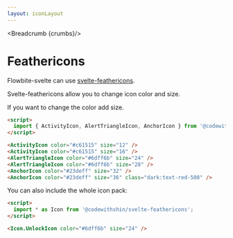 ```yaml
---
layout: iconLayout
---
```


<script>
  import Htwo from '../utils/Htwo.svelte'
  import { Breadcrumb } from '$lib/index'
  import { ActivityIcon, AlertTriangleIcon, AnchorIcon } from '@codewithshin/svelte-feathericons'

  let crumbs = [
    {
      label:'Home',
      href:'/'
    },
    {
      label:'Icons',
      href:'/icons/'
    },
    {
      label:'Feather icons',
      href:'/icons/feathericons'
    },
  ]
</script>

<Breadcrumb {crumbs}/>


<h1 class="text-3xl w-full dark:text-white py-8">Feathericons</h1>

<p>Flowbite-svelte can use <a href="https://github.com/shinokada/svelte-feathericons/tree/main/src/lib" target="_blank">svelte-feathericons</a>.</p>

<p class=" dark:text-white py-4">Svelte-feathericons allow you to change icon color and size.</p>

<Htwo label="Examples" />

<p class=" dark:text-white">If you want to change the color add size.</p>

<div class="container flex flex-wrap justify-center rounded-xl mx-auto bg-gradient-to-r bg-white dark:bg-gray-900 border border-gray-200 dark:border-gray-700 p-2 sm:p-6">
<ActivityIcon color="#c61515" size="12" />
<ActivityIcon color="#c61515" size="16" />
<AlertTriangleIcon color="#6dff6b" size="24" />
<AlertTriangleIcon color="#6dff6b" size="28" />
<AnchorIcon color="#23deff" size="32" />
<AnchorIcon color="#23deff" size="36" class="dark:text-red-500"/>
</div>

```html
<script>
  import { ActivityIcon, AlertTriangleIcon, AnchorIcon } from '@codewithshin/svelte-feathericons'
</script>

<ActivityIcon color="#c61515" size="12" />
<ActivityIcon color="#c61515" size="16" />
<AlertTriangleIcon color="#6dff6b" size="24" />
<AlertTriangleIcon color="#6dff6b" size="28" />
<AnchorIcon color="#23deff" size="32" />
<AnchorIcon color="#23deff" size="36" class="dark:text-red-500" />
```

<p>You can also include the whole icon pack:</p>

```html
<script>
  import * as Icon from '@codewithshin/svelte-feathericons';
</script>

<Icon.UnlockIcon color="#6dff6b" size="24" />
```